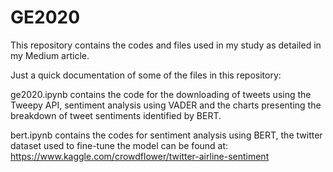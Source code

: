 # GE2020
This repository contains the codes and files used in my study as detailed in my Medium article.

Just a quick documentation of some of the files in this repository:

ge2020.ipynb contains the code for the downloading of tweets using the Tweepy API, sentiment analysis using VADER and the charts presenting the breakdown of tweet sentiments identified by BERT.

bert.ipynb contains the codes for sentiment analysis using BERT, the twitter dataset used to fine-tune the model can be found at: https://www.kaggle.com/crowdflower/twitter-airline-sentiment

